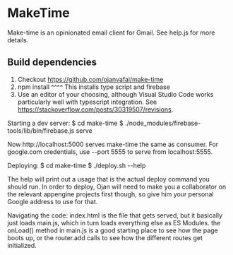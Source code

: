 # MakeTime

Make-time is an opinionated email client for Gmail. See help.js for more details.

## Build dependencies
1. Checkout https://github.com/ojanvafai/make-time
2. npm install
  ^^^^ This installs type script and firebase
3. Use an editor of your choosing, although Visual Studio Code works particularly well with typescript integration. See https://stackoverflow.com/posts/30319507/revisions.

Starting a dev server:
$ cd make-time
$ ./node_modules/firebase-tools/lib/bin/firebase.js serve

Now http://localhost:5000 serves make-time the same as consumer. For google.com credentials, use --port 5555 to serve from localhost:5555.

Deploying:
$ cd make-time
$ ./deploy.sh --help

The help will print out a usage that is the actual deploy command you should run. In order to deploy, Ojan
will need to make you a collaborator on the relevant appengine projects first though, so give him your
personal Google address to use for that.

Navigating the code:
index.html is the file that gets served, but it basically just loads main.js, which in turn loads everything
else as ES Modules. the onLoad() method in main.js is a good starting place to see how the page boots up, or
the router.add calls to see how the different routes get initialized.
